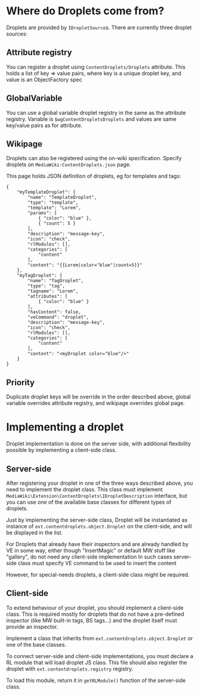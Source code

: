 # Where do Droplets come from?

Droplets are provided by `IDropletSource`s. There are currently three droplet sources:

## Attribute registry
You can register a droplet using `ContentDroplets/Droplets` attribute. This holds a list
of key => value pairs, where key is a unique droplet key, and value is an ObjectFactory spec

## GlobalVariable
You can use a global variable droplet registry in the same as the attribute registry.
Variable is `$wgContentDropletsDroplets` and values are same key/value pairs as for attribute.

## Wikipage
Droplets can also be registered using the on-wiki specification. Specify droplets on `MediaWiki:ContentDroplets.json` page.

This page holds JSON definition of droplets, eg for templates and tags:

	{
		"myTemplateDroplet": {
			"name": "TemplateDroplet",
			"type": "template",
			"template": "Lorem",
			"params": [
				{ "color": "blue" },
				{ "count": 5 }
			],
			"description": "message-key",
			"icon": "check",
			"rlModules": [],
			"categories": [
				"content"
			],
			"content": "{{Lorem|color="blue"|count=5}}"
		},
		"myTagDroplet": {
			"name": "TagDroplet",
			"type": "tag",
			"tagname": "Lorem",
			"attributes": [
				{ "color": "blue" }
			],
			"hasContent": false,
			"veCommand": "droplet",
			"description": "message-key",
			"icon": "check",
			"rlModules": [],
			"categories": [
				"content"
			],
			"content": "<myDroplet color="blue"/>"
		}
	}

## Priority

Duplicate droplet keys will be override in the order described above, global variable overrides attribute registry,
and wikipage overrides global page.

# Implementing a droplet

Droplet implementation is done on the server side, with additional flexibility possible by implementing a client-side class.

## Server-side
After registering your droplet in one of the three ways described above, you need to implement the droplet class.
This class must implement `MediaWiki\Extension\ContentDroplets\IDropletDescription` interface, but you can use one of the
available base classes for different types of droplets.

Just by implementing the server-side class, Droplet will be instantiated as instance of `ext.contentdroplets.object.Droplet`
on the client-side, and will be displayed in the list.


For Droplets that already have their inspectors and are already handled by VE in some way,
either though "InsertMagic" or default MW stuff like "gallery", do not need any client-side implementation
In such cases server-side class must specify VE command to be used to insert the content

However, for special-needs droplets, a client-side class might be required.

## Client-side
To extend behaviour of your droplet, you should implement a client-side class. This is required mostly for droplets that
do not have a pre-defined inspector (like MW built-in tags, BS tags...) and the droplet itself must provide an inspector.

Implement a class that inherits from `ext.contentdroplets.object.Droplet` or one of the base classes.

To connect server-side and client-side implementations, you must declare a RL module that will load droplet JS class. This
file should also register the droplet with `ext.contentdroplets.registry` registry.

To load this module, return it in `getRLModule()` function of the server-side class.
